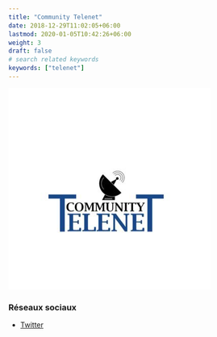 ```yaml
---
title: "Community Telenet"
date: 2018-12-29T11:02:05+06:00
lastmod: 2020-01-05T10:42:26+06:00
weight: 3
draft: false
# search related keywords
keywords: ["telenet"]
---
```


![Logo](logo.jpg "logo")

### Réseaux sociaux

- [Twitter](https://twitter.com/com_tele_net)